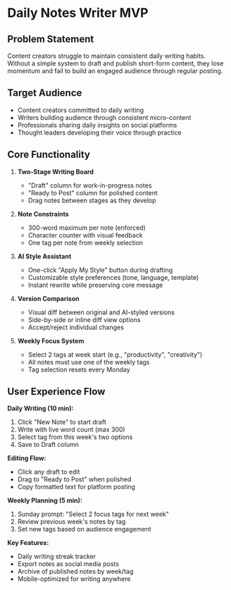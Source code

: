 
# Daily Notes Writer MVP

## Problem Statement
Content creators struggle to maintain consistent daily writing habits. Without a simple system to draft and publish short-form content, they lose momentum and fail to build an engaged audience through regular posting.

## Target Audience
- Content creators committed to daily writing
- Writers building audience through consistent micro-content
- Professionals sharing daily insights on social platforms
- Thought leaders developing their voice through practice

## Core Functionality

1. **Two-Stage Writing Board**
   - "Draft" column for work-in-progress notes
   - "Ready to Post" column for polished content
   - Drag notes between stages as they develop

2. **Note Constraints**
   - 300-word maximum per note (enforced)
   - Character counter with visual feedback
   - One tag per note from weekly selection

3. **AI Style Assistant**
   - One-click "Apply My Style" button during drafting
   - Customizable style preferences (tone, language, template)
   - Instant rewrite while preserving core message

4. **Version Comparison**
   - Visual diff between original and AI-styled versions
   - Side-by-side or inline diff view options
   - Accept/reject individual changes

3. **Weekly Focus System**
   - Select 2 tags at week start (e.g., "productivity", "creativity")
   - All notes must use one of the weekly tags
   - Tag selection resets every Monday

## User Experience Flow

**Daily Writing (10 min):**
1. Click "New Note" to start draft
2. Write with live word count (max 300)
3. Select tag from this week's two options
4. Save to Draft column

**Editing Flow:**
- Click any draft to edit
- Drag to "Ready to Post" when polished
- Copy formatted text for platform posting

**Weekly Planning (5 min):**
1. Sunday prompt: "Select 2 focus tags for next week"
2. Review previous week's notes by tag
3. Set new tags based on audience engagement

**Key Features:**
- Daily writing streak tracker
- Export notes as social media posts
- Archive of published notes by week/tag
- Mobile-optimized for writing anywhere 